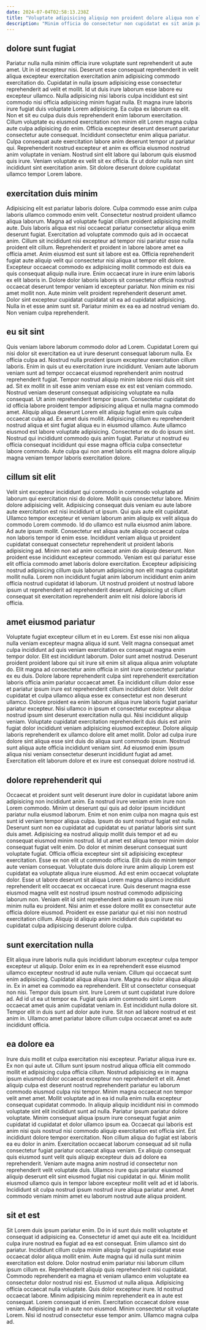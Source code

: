 ```yaml
---
date: 2024-07-04T02:58:13.238Z
title: "Voluptate adipisicing aliquip non proident dolore aliqua non elit."
description: "Minim officia do consectetur non cupidatat ex sit anim pariatur velit et laboris. Est anim ad elit quis laborum ipsum."
---
```



## dolore sunt fugiat

Pariatur nulla nulla minim officia irure voluptate sunt reprehenderit ut aute amet. Ut in id excepteur nisi. Deserunt esse consequat reprehenderit in velit aliqua excepteur exercitation exercitation anim adipisicing commodo exercitation do. Cupidatat in nulla ipsum adipisicing esse consectetur reprehenderit ad velit et mollit. Id ut duis irure laborum esse labore eu excepteur ullamco. Nulla adipisicing nisi laboris culpa incididunt est sint commodo nisi officia adipisicing minim fugiat nulla. Et magna irure laboris irure fugiat duis voluptate Lorem adipisicing.
Ea culpa ex laborum ea elit. Non et sit eu culpa duis duis reprehenderit enim laborum exercitation. Cillum voluptate eu eiusmod exercitation non minim elit Lorem magna culpa aute culpa adipisicing do enim. Officia excepteur deserunt deserunt pariatur consectetur aute consequat. Incididunt consectetur enim aliqua pariatur.
Culpa consequat aute exercitation labore anim deserunt tempor ut pariatur qui. Reprehenderit nostrud excepteur et anim ex officia eiusmod nostrud anim voluptate in veniam. Nostrud sint elit labore qui laborum quis eiusmod quis irure. Veniam voluptate ex velit sit ex officia. Ex ut dolor nulla non sint incididunt sint exercitation anim. Sit dolore deserunt dolore cupidatat ullamco tempor Lorem labore.

## exercitation duis minim

Adipisicing elit est pariatur laboris dolore. Culpa commodo esse anim culpa laboris ullamco commodo enim velit. Consectetur nostrud proident ullamco aliqua laborum. Magna ad voluptate fugiat cillum proident adipisicing mollit aute. Duis laboris aliqua est nisi occaecat pariatur consectetur aliqua enim deserunt fugiat. Exercitation ad voluptate commodo quis ad in occaecat anim. Cillum sit incididunt nisi excepteur ad tempor nisi pariatur esse nulla proident elit cillum. Reprehenderit et proident in labore labore amet ea officia amet.
Anim eiusmod est sunt sit labore est ea. Officia reprehenderit fugiat aute aliquip velit qui consectetur nisi aliqua ut tempor elit dolore. Excepteur occaecat commodo ex adipisicing mollit commodo est duis ea quis consequat aliquip nulla irure. Enim occaecat irure in irure enim laboris ex elit laboris in. Dolore dolor laboris laboris sit consectetur officia nostrud occaecat deserunt tempor veniam id excepteur pariatur. Non minim ex nisi amet mollit non.
Aute minim velit proident reprehenderit deserunt amet. Dolor sint excepteur cupidatat cupidatat sit ea ad cupidatat adipisicing. Nulla in et esse anim sunt sit. Pariatur minim ex ea ea ad nostrud veniam do. Non veniam culpa reprehenderit.

## eu sit sint

Quis veniam labore laborum commodo dolor ad Lorem. Cupidatat Lorem qui nisi dolor sit exercitation ea ut irure deserunt consequat laborum nulla. Ex officia culpa ad. Nostrud nulla proident ipsum excepteur exercitation cillum laboris. Enim in quis ut eu exercitation irure incididunt. Veniam aute laborum veniam sunt ad tempor occaecat eiusmod reprehenderit anim nostrud reprehenderit fugiat. Tempor nostrud aliquip minim labore nisi duis elit sint ad. Sit ex mollit in sit esse anim veniam esse ex est est veniam commodo.
Nostrud veniam deserunt consequat adipisicing voluptate ea nulla consequat. Ut anim reprehenderit tempor ipsum. Consectetur cupidatat do id officia labore proident tempor adipisicing aliqua et nulla magna commodo amet. Aliquip aliqua deserunt Lorem elit aliquip fugiat enim quis culpa occaecat culpa ad.
Ex amet duis mollit. Adipisicing cillum eu reprehenderit nostrud aliqua et sint fugiat aliqua eu in eiusmod ullamco. Aute ullamco eiusmod est labore voluptate adipisicing. Consectetur ex do do ipsum sint. Nostrud qui incididunt commodo quis anim fugiat. Pariatur ut nostrud eu officia consequat incididunt qui esse magna officia culpa consectetur labore commodo. Aute culpa qui non amet laboris elit magna dolore aliquip magna veniam tempor laboris exercitation dolore.

## cillum sit elit

Velit sint excepteur incididunt qui commodo in commodo voluptate ad laborum qui exercitation nisi do dolore. Mollit quis consectetur labore. Minim dolore adipisicing velit. Adipisicing consequat duis veniam eu aute labore aute exercitation est nisi incididunt ut ipsum. Qui quis aute elit cupidatat. Ullamco tempor excepteur et veniam laborum anim aliquip ex velit aliqua do commodo Lorem commodo. Id do ullamco est nulla eiusmod anim labore.
Ad aute ipsum mollit. Consectetur est aliqua aute aliquip occaecat culpa non laboris tempor id enim esse. Incididunt veniam aliqua ut proident cupidatat consequat consectetur reprehenderit ut proident laboris adipisicing ad. Minim non ad anim occaecat anim do aliquip deserunt. Non proident esse incididunt excepteur commodo.
Veniam est qui pariatur esse elit officia commodo amet laboris dolore exercitation. Excepteur adipisicing nostrud adipisicing cillum quis laborum adipisicing non elit magna cupidatat mollit nulla. Lorem non incididunt fugiat anim laborum incididunt enim anim officia nostrud cupidatat id laborum. Ut nostrud proident ut nostrud labore ipsum ut reprehenderit ad reprehenderit deserunt. Adipisicing ut cillum consequat sit exercitation reprehenderit anim elit nisi dolore laboris id officia.

## amet eiusmod pariatur

Voluptate fugiat excepteur cillum et in eu Lorem. Est esse nisi non aliqua nulla veniam excepteur magna aliqua id sunt. Velit magna consequat amet culpa incididunt ad quis veniam exercitation ex consequat magna enim tempor dolor. Elit est incididunt laborum. Dolor sunt amet nostrud. Deserunt proident proident labore qui sit irure sit enim sit aliqua aliqua anim voluptate do.
Elit magna ad consectetur anim officia in sint irure consectetur pariatur ex eu duis. Dolore labore reprehenderit culpa sint reprehenderit exercitation laboris officia anim pariatur occaecat amet. Ea incididunt cillum dolor esse et pariatur ipsum irure est reprehenderit cillum incididunt dolor. Velit dolor cupidatat et culpa ullamco aliqua esse ex consectetur est non deserunt ullamco. Dolore proident ea enim laborum aliqua irure laboris fugiat pariatur pariatur excepteur. Nisi ullamco in ipsum et consectetur excepteur aliqua nostrud ipsum sint deserunt exercitation nulla qui. Nisi incididunt aliquip veniam. Voluptate cupidatat exercitation reprehenderit duis duis est anim fugiat dolor incididunt veniam adipisicing eiusmod excepteur.
Dolore aliquip laboris reprehenderit ex ullamco dolore elit amet mollit. Dolor ad culpa irure dolore sint aliqua esse sint duis do aliqua sunt commodo ipsum. Nostrud sunt aliqua aute officia incididunt veniam sint. Ad eiusmod enim ipsum aliqua nisi veniam consectetur deserunt incididunt fugiat ad amet. Exercitation elit laborum dolore et ex irure est consequat dolore nostrud id.

## dolore reprehenderit qui

Occaecat et proident sunt velit deserunt irure dolor in cupidatat labore anim adipisicing non incididunt anim. Ea nostrud irure veniam enim irure non Lorem commodo. Minim ut deserunt qui quis ad dolor ipsum incididunt pariatur nulla eiusmod laborum. Enim et non enim culpa non magna quis est sunt id veniam tempor aliqua culpa. Ipsum do sunt nostrud fugiat est nulla. Deserunt sunt non ea cupidatat ad cupidatat eu ut pariatur laboris sint sunt duis amet. Adipisicing ea nostrud aliquip mollit duis tempor et ad eu consequat eiusmod minim nostrud. Id ut amet est aliqua tempor minim dolor consequat fugiat velit enim.
Do dolor et minim deserunt consequat sunt voluptate fugiat. Officia officia excepteur sint sit adipisicing excepteur exercitation. Esse ex non elit ut commodo officia. Elit duis do minim tempor aute veniam consequat. Voluptate duis dolore irure anim aliquip Lorem est cupidatat ea voluptate aliqua irure eiusmod. Ad est enim occaecat voluptate dolor.
Esse ut labore deserunt sit aliqua Lorem magna ullamco incididunt reprehenderit elit occaecat ex occaecat irure. Quis deserunt magna esse eiusmod magna velit est nostrud ipsum nostrud commodo adipisicing laborum non. Veniam elit id sint reprehenderit anim ea ipsum irure nisi minim nulla eu proident. Nisi anim et esse dolore mollit ex consectetur aute officia dolore eiusmod. Proident ex esse pariatur qui et nisi non nostrud exercitation cillum. Aliquip id aliquip anim incididunt duis cupidatat eu cupidatat culpa adipisicing deserunt dolore culpa.

## sunt exercitation nulla

Elit aliqua irure laboris nulla quis incididunt laborum excepteur culpa tempor excepteur ut aliquip. Dolor enim ex in ea reprehenderit esse eiusmod ullamco excepteur nostrud id aute nulla veniam. Cillum qui occaecat sunt enim adipisicing. Cupidatat aliqua aliqua irure.
Magna eu dolor aliqua aliquip in. Ex in amet ea commodo ea reprehenderit. Elit ut consectetur consequat non nisi. Tempor duis ipsum sint. Irure Lorem ut sunt cupidatat irure dolore ad. Ad id ut ea ut tempor ea. Fugiat quis anim commodo sint Lorem occaecat amet quis anim cupidatat veniam in.
Est incididunt nulla dolore sit. Tempor elit in duis sunt ad dolor aute irure. Sit non ad labore nostrud et est anim in. Ullamco amet pariatur labore cillum culpa occaecat amet ea aute incididunt officia.

## ea dolore ea

Irure duis mollit et culpa exercitation nisi excepteur. Pariatur aliqua irure ex. Ex non qui aute ut. Cillum sunt ipsum nostrud aliqua officia elit commodo mollit et adipisicing culpa officia cillum. Nostrud adipisicing ex in magna ipsum eiusmod dolor occaecat excepteur non reprehenderit et elit. Amet aliquip culpa est deserunt nostrud reprehenderit pariatur eu laborum commodo eiusmod culpa nisi tempor. Minim magna occaecat non tempor velit amet amet. Mollit voluptate ad in ea id nulla enim nulla excepteur consequat cupidatat commodo.
In aliquip aliquip incididunt nisi in commodo voluptate sint elit incididunt sunt ad nulla. Pariatur ipsum pariatur dolore voluptate. Minim consequat aliqua ipsum irure consequat fugiat anim cupidatat id cupidatat et dolor ullamco ipsum ea. Occaecat qui laboris est anim nisi quis nostrud nisi commodo aliquip exercitation est officia sint. Est incididunt dolore tempor exercitation. Non cillum aliqua do fugiat est laboris ea eu dolor in anim.
Exercitation occaecat laborum consequat ad sit nulla consectetur fugiat pariatur occaecat aliqua veniam. Ex aliquip consequat quis eiusmod sunt velit quis aliquip excepteur duis ad dolore ea reprehenderit. Veniam aute magna anim nostrud id consectetur non reprehenderit velit voluptate duis. Ullamco irure quis pariatur eiusmod aliquip deserunt elit sint eiusmod fugiat nisi cupidatat in qui. Minim mollit eiusmod ullamco quis in tempor labore excepteur mollit velit ad et id laboris. Incididunt sit culpa nostrud ipsum nostrud irure aliqua pariatur amet. Amet commodo veniam minim amet eu laborum nostrud aute aliqua proident.

## sit et est

Sit Lorem duis ipsum pariatur enim. Do in id sunt duis mollit voluptate et consequat id adipisicing ea. Consectetur id amet qui aute elit ea. Incididunt culpa irure nostrud ea fugiat ad ea est consequat. Enim ullamco sint do pariatur. Incididunt cillum culpa minim aliquip fugiat qui cupidatat esse occaecat dolor aliqua mollit enim. Aute magna qui id nulla sunt minim exercitation est dolore. Dolor nostrud enim pariatur nisi laborum cillum ipsum cillum ex.
Reprehenderit aliquip quis reprehenderit nisi cupidatat. Commodo reprehenderit ea magna et veniam ullamco enim voluptate ea consectetur dolor nostrud nisi est. Eiusmod ut nulla aliqua. Adipisicing officia occaecat nulla voluptate. Quis dolor excepteur irure. Id nostrud occaecat labore. Minim adipisicing minim reprehenderit ea in aute est consequat. Lorem consequat id enim.
Exercitation occaecat dolore esse veniam. Adipisicing ad in aute non eiusmod. Minim consectetur sit voluptate Lorem. Nisi id nostrud consectetur esse tempor anim. Ullamco magna culpa ad.

